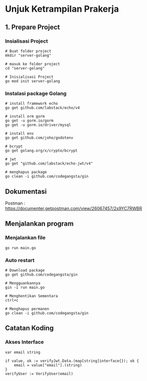 # Unjuk Ketrampilan Prakerja


## 1. Prepare Project

### Insialisasi Project

```shell
# Buat folder project
mkdir "server-golang"

# masuk ke folder project
cd "server-golang"

# Inisialisasi Project
go mod init server-golang
```


### Instalasi package Golang

```shell
# install framework echo
go get github.com/labstack/echo/v4

# install orm gorm
go get -u gorm.io/gorm
go get -u gorm.io/driver/mysql

# install env
go get github.com/joho/godotenv

# bcrypt
go get golang.org/x/crypto/bcrypt

# jwt
go get "github.com/labstack/echo-jwt/v4"

# menghapus package
go clean -i github.com/codegangsta/gin

```

## Dokumentasi

Postman : https://documenter.getpostman.com/view/26067457/2s9YC7RWBR

## Menjalankan program 

### Menjalankan file

```shell
go run main.go
```

### Auto restart

```shell
# Download package
go get github.com/codegangsta/gin

# Mengguankannya
gin -i run main.go

# Menghentikan Sementara
ctrl+c

# Menghapus permanen
go clean -i github.com/codegangsta/gin
```


## Catatan Koding

### Akses Interface

```
var email string

if value, ok := verifyJwt.Data.(map[string]interface{}); ok {
    email = value["email"].(string)
}
verifyUser := VerifyUser(email)
```
